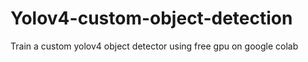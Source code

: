 # Yolov4-custom-object-detection
Train a custom yolov4 object detector using free gpu on google colab
